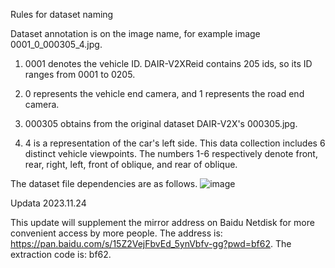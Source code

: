 Rules for dataset naming

Dataset annotation is on the image name, for example image 0001_0_000305_4.jpg.

1. 0001 denotes the vehicle ID. DAIR-V2XReid contains 205 ids, so its ID ranges from 0001 to 0205.

2. 0 represents the vehicle end camera, and 1 represents the road end camera.

3. 000305 obtains from the original dataset DAIR-V2X's 000305.jpg.

4. 4 is a representation of the car's left side. This data collection includes 6 distinct vehicle viewpoints. The numbers 1-6 respectively denote front, rear, right, left, front of oblique, and rear of oblique.


The dataset file dependencies are as follows.
![image](https://github.com/Niuyaqing/DAIR-V2XReid/assets/109131444/9ab6a364-061c-419e-a977-e7d53dd847ad)


Updata 2023.11.24

This update will supplement the mirror address on Baidu Netdisk for more convenient access by more people. 
The address is: https://pan.baidu.com/s/15Z2VejFbvEd_5ynVbfv-gg?pwd=bf62. The extraction code is: bf62.

